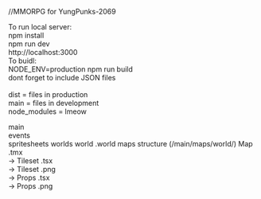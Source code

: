 //MMORPG for YungPunks-2069

To run local server:\
npm install\
npm run dev\
http://localhost:3000
\
To buidl:\
NODE_ENV=production npm run build\
dont forget to include JSON files\
\
dist = files in production\
main = files in development\
node_modules = lmeow  

main  
 events  
 spritesheets
 worlds
  world .world
  maps structure  (/main/maps/world/)
   Map  .tmx  
  ->  Tileset .tsx  
  ->  Tileset .png  
  ->  Props .tsx  
  ->  Props .png  
